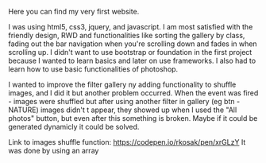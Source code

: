 Here you can find my very first website.

I was using html5, css3, jquery, and javascript. I am most satisfied with the friendly design, RWD and functionalities like sorting the gallery by class, fading out the bar navigation when you're scrolling down and fades in when scrolling up.
I didn't want to use bootstrap or foundation in the first project because I wanted to learn basics and later on use frameworks. I also had to learn how to use basic functionalities of photoshop.

I wanted to improve the filter gallery ny adding functionality to shuffle images, and I did it but another problem occurred.
When the event was fired - images were shuffled but after using another filter in gallery (eg btn - NATURE) images didn't t appear, they showed up when I used the "All photos" button, but even after this something is broken. Maybe if it could be generated dynamicly it could be solved.

Link to images shuffle function: https://codepen.io/rkosak/pen/xrGLzY
It was done by using an array
